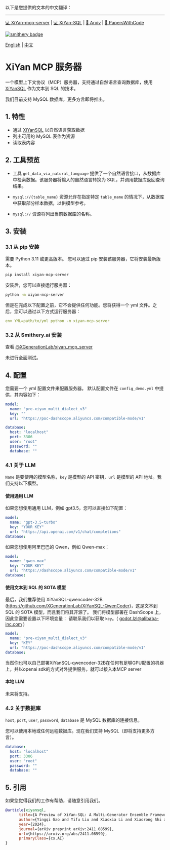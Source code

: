 以下是您提供的文本的中文翻译：

---

[💻 XiYan-mcp-server](https://github.com/XGenerationLab/xiyan_mcp_server) | 
[💻 XiYan-SQL](https://github.com/XGenerationLab/XiYan-SQL) |
[📖 Arxiv](https://arxiv.org/abs/2411.08599) | 
[📄 PapersWithCode](https://paperswithcode.com/paper/xiyan-sql-a-multi-generator-ensemble)

[![smithery badge](https://smithery.ai/badge/@XGenerationLab/xiyan_mcp_server)](https://smithery.ai/server/@XGenerationLab/xiyan_mcp_server)

[English](https://github.com/XGenerationLab/xiyan_mcp_server)  | [中文](https://github.com/XGenerationLab/xiyan_mcp_server/blob/main/README_zh.md)

# XiYan MCP 服务器

一个模型上下文协议（MCP）服务器，支持通过自然语言查询数据库，使用 [XiYanSQL](https://github.com/XGenerationLab/XiYan-SQL) 作为文本到 SQL 的技术。

我们目前支持 MySQL 数据库，更多方言即将推出。

## 1. 特性
- 通过 [XiYanSQL](https://github.com/XGenerationLab/XiYan-SQL) 以自然语言获取数据
- 列出可用的 MySQL 表作为资源
- 读取表内容

## 2. 工具预览
- 工具 ``get_data_via_natural_language`` 提供了一个自然语言接口，从数据库中检索数据。该服务器将输入的自然语言转换为 SQL，并调用数据库返回查询结果。

- ``mysql://{table_name}`` 资源允许在指定特定 `table_name` 的情况下，从数据库中获取部分样本数据，以供模型参考。
- ``mysql://`` 资源将列出当前数据库的名称。

## 3. 安装
### 3.1 从 pip 安装

需要 Python 3.11 或更高版本。 
您可以通过 pip 安装该服务器，它将安装最新版本。

```bash
pip install xiyan-mcp-server
```

安装后，您可以直接运行服务器：
```bash
python -m xiyan-mcp-server
```
但是在完成以下配置之前，它不会提供任何功能。您将获得一个 yml 文件。之后，您可以通过以下方式运行服务器：
```yaml
env YML=path/to/yml python -m xiyan-mcp-server
```

### 3.2 从 Smithery.ai 安装
查看 [@XGenerationLab/xiyan_mcp_server](https://smithery.ai/server/@XGenerationLab/xiyan_mcp_server)

未进行全面测试。

## 4. 配置

您需要一个 yml 配置文件来配置服务器。
默认配置文件在 `config_demo.yml` 中提供，其内容如下：

```yaml
model:
  name: "pre-xiyan_multi_dialect_v3"
  key: ""
  url: "https://poc-dashscope.aliyuncs.com/compatible-mode/v1"

database:
  host: "localhost"
  port: 3306
  user: "root"
  password: ""
  database: ""
```

### 4.1 关于 LLM
``Name`` 是要使用的模型名称，``key`` 是模型的 API 密钥，``url`` 是模型的 API 地址。我们支持以下模型。
#### 使用通用 LLM
如果您想使用通用 LLM，例如 gpt3.5，您可以直接如下配置：
```yaml
model:
  name: "gpt-3.5-turbo"
  key: "YOUR KEY"
  url: "https://api.openai.com/v1/chat/completions"
database:
```

如果您想使用阿里巴巴的 Qwen，例如 Qwen-max：
```yaml
model:
  name: "qwen-max"
  key: "YOUR KEY"
  url: "https://dashscope.aliyuncs.com/compatible-mode/v1"
database:
```
#### 使用文本到 SQL 的 SOTA 模型
最后，我们推荐使用 XiYanSQL-qwencoder-32B (https://github.com/XGenerationLab/XiYanSQL-QwenCoder)，这是文本到 SQL 的 SOTA 模型，而且我们将其开源了。
我们将模型部署在 DashScope 上，因此您需要设置以下环境变量：
请联系我们以获取 ``key``。( godot.lzl@alibaba-inc.com )


```yaml
model:
  name: "pre-xiyan_multi_dialect_v3"
  key: "KEY"
  url: "https://poc-dashscope.aliyuncs.com/compatible-mode/v1"
database:
```

当然你也可以自己部署XiYanSQL-qwencoder-32B在任何有足够GPU配置的机器上，并以openai sdk的方式对外提供服务，就可以接入本MCP server

#### 本地 LLM
未来将支持。

### 4.2 关于数据库
``host``, ``port``, ``user``, ``password``, ``database`` 是 MySQL 数据库的连接信息。

您可以使用本地或任何远程数据库。现在我们支持 MySQL（即将支持更多方言）。

```yaml
database:
  host: "localhost"
  port: 3306
  user: "root"
  password: ""
  database: ""
```

## 5. 引用
如果您觉得我们的工作有帮助，请随意引用我们。
```bib
@article{xiyansql,
      title={A Preview of XiYan-SQL: A Multi-Generator Ensemble Framework for Text-to-SQL}, 
      author={Yingqi Gao and Yifu Liu and Xiaoxia Li and Xiaorong Shi and Yin Zhu and Yiming Wang and Shiqi Li and Wei Li and Yuntao Hong and Zhiling Luo and Jinyang Gao and Liyu Mou and Yu Li},
      year={2024},
      journal={arXiv preprint arXiv:2411.08599},
      url={https://arxiv.org/abs/2411.08599},
      primaryClass={cs.AI}
}
```